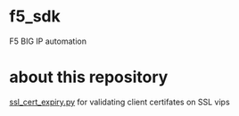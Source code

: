 # f5_sdk
F5 BIG IP automation

# about this repository

[ssl_cert_expiry.py](https://github.com/kila-kam/f5_sdk/blob/master/ssl_cert_expiry.py) for  validating  client certifates on SSL vips 
